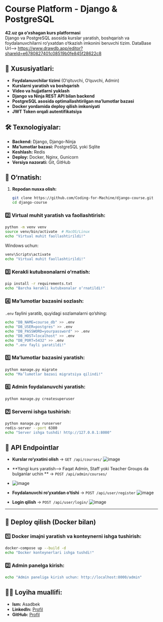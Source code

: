# Course Platform - Django & PostgreSQL

**42.uz ga o‘xshagan kurs platformasi**  
Django va PostgreSQL asosida kurslar yaratish, boshqarish va foydalanuvchilarni ro‘yxatdan o‘tkazish imkonini beruvchi tizim.
DataBase Url--> https://www.drawdb.app/editor?shareId=e6780827401c08519b0fe845f28622c8
## 📌 Xususiyatlari:
- **Foydalanuvchilar tizimi** (O‘qituvchi, O‘quvchi, Admin)
- **Kurslarni yaratish va boshqarish**
- **Video va hujjatlarni yuklash**
- **Django va Ninja REST API bilan backend**
- **PostgreSQL asosida optimallashtirilgan ma’lumotlar bazasi**
- **Docker yordamida deploy qilish imkoniyati**
- **JWT Token orqali autentifikatsiya**

## 🛠 Texnologiyalar:
- **Backend:** Django, Django-Ninja
- **Ma’lumotlar bazasi:** PostgreSQL yoki Sqlite
- **Keshlash:** Redis
- **Deploy:** Docker, Nginx, Gunicorn
- **Versiya nazorati:** Git, GitHub

## 🔧 O‘rnatish:

1. **Repodan nusxa olish:**
   ```bash
   git clone https://github.com/Coding-for-Machine/django-course.git
   cd django-course


### 2️⃣ Virtual muhit yaratish va faollashtirish:
```bash
python -m venv venv
source venv/bin/activate  # MacOS/Linux
echo "Virtual muhit faollashtirildi!"
```
Windows uchun:
```bash
venv\Scripts\activate  
echo "Virtual muhit faollashtirildi!"
```

### 3️⃣ Kerakli kutubxonalarni o‘rnatish:
```bash
pip install -r requirements.txt
echo "Barcha kerakli kutubxonalar o‘rnatildi!"
```

### 4️⃣ Ma’lumotlar bazasini sozlash:
`.env` faylini yaratib, quyidagi sozlamalarni qo‘shing:
```bash
echo "DB_NAME=course_db" >> .env
echo "DB_USER=postgres" >> .env
echo "DB_PASSWORD=yourpassword" >> .env
echo "DB_HOST=localhost" >> .env
echo "DB_PORT=5432" >> .env
echo ".env fayli yaratildi!"
```

### 5️⃣ Ma’lumotlar bazasini yaratish:
```bash
python manage.py migrate
echo "Ma’lumotlar bazasi migratsiya qilindi!"
```

### 6️⃣ Admin foydalanuvchi yaratish:
```bash
python manage.py createsuperuser
```

### 7️⃣ Serverni ishga tushirish:
```bash
python manage.py runserver
redis-server --port 6380
echo "Server ishga tushdi! http://127.0.0.1:8000"
```

## 📂 API Endpointlar

- **Kurslar ro‘yxatini olish** → `GET /api/courses/`
  ![image](https://github.com/user-attachments/assets/f3ab61a5-6a04-4f21-b7a2-4bb5eb6ac85a)

- **Yangi kurs yaratish--> Faqat Admin, Staff yoki Teacher Groups da bulganlar uchin ** → `POST /api/admin/courses/`
- ![image](https://github.com/user-attachments/assets/72d8fa72-c18e-4afa-b32e-6dc622fac2cd)

- **Foydalanuvchi ro‘yxatdan o‘tishi** → `POST /api/user/register`
  ![image](https://github.com/user-attachments/assets/c06cff8f-6487-4d63-afbc-8c24b38de8f5)

- **Login qilish** → `POST /api/user/login/`
![image](https://github.com/user-attachments/assets/20e5eca4-20c0-4d70-a0e7-4a232efe7754)

---
## 🚀 Deploy qilish (Docker bilan)

### 1️⃣ Docker imajni yaratish va konteynerni ishga tushirish:
```bash
docker-compose up --build -d
echo "Docker konteynerlari ishga tushdi!"
```

### 2️⃣ Admin panelga kirish:
```bash
echo "Admin paneliga kirish uchun: http://localhost:8000/admin"
```


## 👨‍💻 Loyiha muallifi:
- **Ism:** Asadbek  
- **LinkedIn:** [Profil](https://www.linkedin.com/in/coding-for-machine)  
- **GitHub:** [Profil](https://github.com/Coding-for-Machine)  

